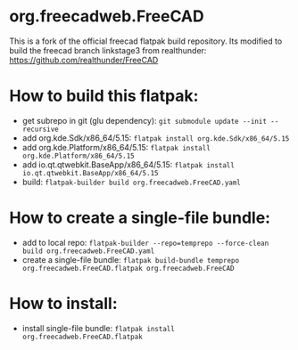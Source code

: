 # org.freecadweb.FreeCAD
This is a fork of the official freecad flatpak build repository. Its modified to build the freecad branch linkstage3 from realthunder: https://github.com/realthunder/FreeCAD
# How to build this flatpak:
* get subrepo in git (glu dependency):
  `git submodule update --init --recursive`
* add org.kde.Sdk/x86_64/5.15:
  `flatpak install org.kde.Sdk/x86_64/5.15`
* add org.kde.Platform/x86_64/5.15:
  `flatpak install org.kde.Platform/x86_64/5.15`
* add io.qt.qtwebkit.BaseApp/x86_64/5.15:
  `flatpak install io.qt.qtwebkit.BaseApp/x86_64/5.15`
* build:
  `flatpak-builder build org.freecadweb.FreeCAD.yaml`
# How to create a single-file bundle:
* add to local repo:
  `flatpak-builder --repo=temprepo --force-clean build org.freecadweb.FreeCAD.yaml`
* create a single-file bundle:
  `flatpak build-bundle temprepo org.freecadweb.FreeCAD.flatpak org.freecadweb.FreeCAD`
# How to install:
* install single-file bundle:
  `flatpak install org.freecadweb.FreeCAD.flatpak`

